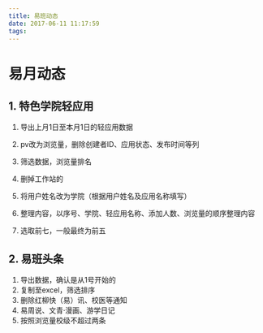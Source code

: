 ```yaml
---
title: 易班动态
date: 2017-06-11 11:17:59
tags:
---
```

# 易月动态

## 1. 特色学院轻应用

1. 导出上月1日至本月1日的轻应用数据
1. pv改为浏览量，删除创建者ID、应用状态、发布时间等列
1. 筛选数据，浏览量排名

1. 删掉工作站的
1. 将用户姓名改为学院（根据用户姓名及应用名称填写）
1. 整理内容，以序号、学院、轻应用名称、添加人数、浏览量的顺序整理内容
1. 选取前七，一般最终为前五

## 2. 易班头条

1. 导出数据，确认是从1号开始的
1. 复制至excel，筛选排序
1. 删除红柳快（易）讯、校医等通知
1. 易周说、文青·漫画、游学日记
1. 按照浏览量校级不超过两条